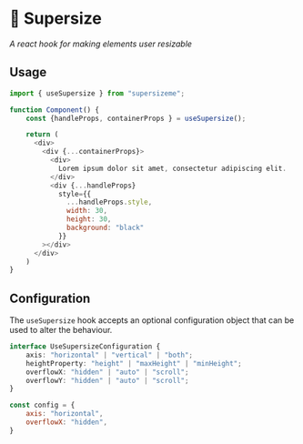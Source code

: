 # 📐 Supersize

*A react hook for making elements user resizable*


## Usage

```js
import { useSupersize } from "supersizeme";

function Component() {
    const {handleProps, containerProps } = useSupersize();

    return (
      <div>
        <div {...containerProps}>
          <div>
            Lorem ipsum dolor sit amet, consectetur adipiscing elit.
          </div>
          <div {...handleProps}
            style={{
              ...handleProps.style,
              width: 30,
              height: 30,
              background: "black"
            }}
        ></div>
      </div>
    )
}
```


## Configuration

The `useSupersize` hook accepts an optional configuration object that can be used to alter the behaviour.

```ts
interface UseSupersizeConfiguration {
    axis: "horizontal" | "vertical" | "both";
    heightProperty: "height" | "maxHeight" | "minHeight";
    overflowX: "hidden" | "auto" | "scroll";
    overflowY: "hidden" | "auto" | "scroll";
}
```

```js
const config = {
    axis: "horizontal",
    overflowX: "hidden",
}
```
